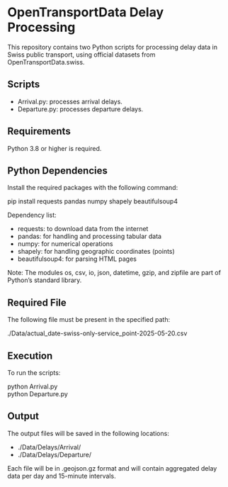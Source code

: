 # OpenTransportData Delay Processing

This repository contains two Python scripts for processing delay data in Swiss public transport, using official datasets from OpenTransportData.swiss.

## Scripts

- Arrival.py: processes arrival delays.
- Departure.py: processes departure delays.

## Requirements

Python 3.8 or higher is required.

## Python Dependencies

Install the required packages with the following command:

pip install requests pandas numpy shapely beautifulsoup4

Dependency list:

- requests: to download data from the internet
- pandas: for handling and processing tabular data
- numpy: for numerical operations
- shapely: for handling geographic coordinates (points)
- beautifulsoup4: for parsing HTML pages

Note: The modules os, csv, io, json, datetime, gzip, and zipfile are part of Python’s standard library.

## Required File

The following file must be present in the specified path:

./Data/actual_date-swiss-only-service_point-2025-05-20.csv

## Execution

To run the scripts:

python Arrival.py  
python Departure.py

## Output

The output files will be saved in the following locations:

- ./Data/Delays/Arrival/
- ./Data/Delays/Departure/

Each file will be in .geojson.gz format and will contain aggregated delay data per day and 15-minute intervals.
